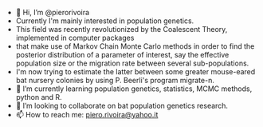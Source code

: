 - 👋 Hi, I’m @pierorivoira
- Currently I'm mainly interested in population genetics. 
- This field was recently revolutionized by the Coalescent Theory, implemented in computer packages
- that make use of Markov Chain Monte Carlo methods in order to find the posterior distribution of a parameter of interest, say the effective population size or the migration rate between several sub-populations. 
- I'm now trying to estimate the latter between some greater mouse-eared bat nursery colonies by using P. Beerli's program migrate-n.
- 🌱 I’m currently learning population genetics, statistics, MCMC methods, python and R.
- 💞️ I’m looking to collaborate on bat population genetics research.
- 📫 How to reach me: piero.rivoira@yahoo.it

<!---
pierorivoira/pierorivoira is a ✨ special ✨ repository because its `README.md` (this file) appears on your GitHub profile.
You can click the Preview link to take a look at your changes.
--->
